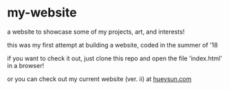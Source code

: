 # my-website
a website to showcase some of my projects, art, and interests!

this was my first attempt at building a website, coded in the summer of '18

if you want to check it out, just clone this repo and open the file 'index.html' in a browser!

or you can check out my current website (ver. ii) at [hueysun.com](https://itshuey.github.io/)
